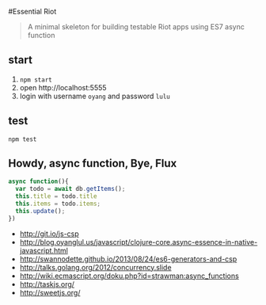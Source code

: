 #Essential Riot

> A minimal skeleton for building testable Riot apps using ES7 async function

## start
1. `npm start`
2. open http://localhost:5555
3. login with username `oyang` and password `lulu`

## test
`npm test`

## Howdy, async function, Bye, Flux
```js
async function(){
  var todo = await db.getItems();
  this.title = todo.title
  this.items = todo.items;
  this.update();
})
```

* http://git.io/js-csp
* http://blog.oyanglul.us/javascript/clojure-core.async-essence-in-native-javascript.html
* http://swannodette.github.io/2013/08/24/es6-generators-and-csp
* http://talks.golang.org/2012/concurrency.slide
* http://wiki.ecmascript.org/doku.php?id=strawman:async_functions
* http://taskjs.org/
* http://sweetjs.org/
